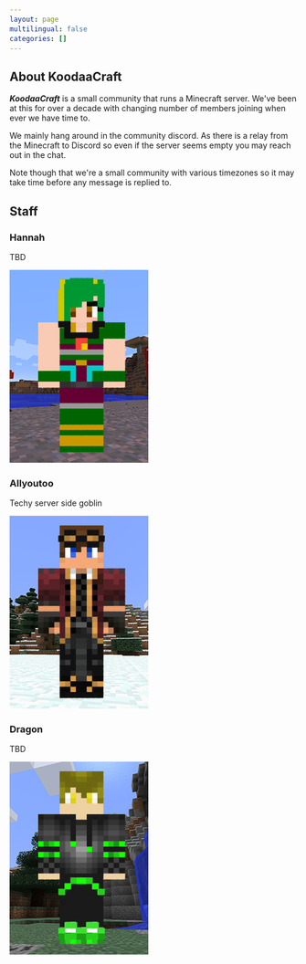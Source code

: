 ```yaml
---
layout: page
multilingual: false
categories: []
---
```


## About KoodaaCraft
**_KoodaaCraft_** is a small community that runs a Minecraft server. We've been at this for over a decade with changing number of members joining when ever
we have time to.

We mainly hang around in the community discord. As there is a relay from the Minecraft to Discord
so even if the server seems empty you may reach out in the chat.

Note though that we're a small community with various timezones so it may take time before
any message is replied to.

## Staff

### Hannah

TBD

![](/img/Hannah.png)

### Allyoutoo

Techy server side goblin

![](/img/Allyoutoo.png)

### Dragon

TBD

![](/img/Dragon.png)